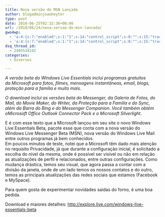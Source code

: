 ```yaml
---
title: Nova versão do MSN Lançada
author: blogadminjoaoheytor
type: post
date: 2010-06-25T02:32:36+00:00
url: /2010/06/24/nova-versao-do-msn-lancada/
gwo4wp:
  - 'a:4:{s:7:"enabled";s:1:"1";s:14:"control_script";s:0:"";s:15:"tracking_script";s:0:"";s:17:"conversion_script";s:0:"";}'
  - 'a:4:{s:7:"enabled";s:1:"1";s:14:"control_script";s:0:"";s:15:"tracking_script";s:0:"";s:17:"conversion_script";s:0:"";}'
dsq_thread_id:
  - 2495534242
categories:
  - Diversos

---
```

_A versão beta do Windows Live Essentials inclui programas gratuitos da Microsoft para fotos, filmes, mensagens instantâneas, email, blogs, proteção para a família e muito mais._

_O download inclui as versões beta do Messenger, da Galeria de Fotos, do Mail, do Movie Maker, do Writer, da Proteção para a Família e do Sync, além da Barra do Bing e do Messenger Companion. Você também obtém oMicrosoft Office Outlook Connector Pack e o Microsoft Silverlight._

E é com esse texto que a Microsoft lançou em seu site o novo Windows Live Essentials Beta, pacote esse que conta com a nova versão do Windows Live Messenger Beta (MSN), nova versão do Windows Live Mail entre outros programas já bem conhecidos.  
Em poucos minutos de teste, notei que a Microsoft têm dado mais atenção no requisito Privacidade, já que durante a configuração inicial, é solicitado a escolha do nível da mesma, onde é possível ser visível ou não em relação as atualizações de perfil e relacionados, entre outras configurações. Como mudança drástica, temos seu visual, que agora passa a contar com a divisão da janela, onde de um lado temos os nossos contatos e do outro, temos as principais atualizações das redes sociais que estamos (Facebook e MySpace).

Para quem gosta de experimentar novidades saidas do forno, é uma boa pedida.

Download e maiores detalhes: <http://explore.live.com/windows-live-essentials-beta>